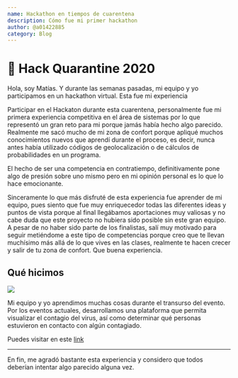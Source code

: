 ```yaml
---
name: Hackathon en tiempos de cuarentena
description: Cómo fue mi primer hackathon
author: @a01422885
category: Blog
---
```


# 🦠 Hack Quarantine 2020

Hola, soy Matías. Y durante las semanas pasadas, mi equipo y yo participamos en un hackathon virtual. Esta fue mi experiencia

Participar en el Hackaton durante esta cuarentena, personalmente fue mi primera experiencia competitiva en el área de sistemas por lo que representó un gran reto para mi porque jamás había hecho algo parecido. Realmente me sacó mucho de mi zona de confort porque apliqué muchos conocimientos nuevos que aprendí durante el proceso, es decir, nunca antes había utilizado códigos de geolocalización o de cálculos de probabilidades en un programa. 

El hecho de ser una competencia en contratiempo, definitivamente pone algo de presión sobre uno mismo pero en mi opinión personal es lo que lo hace emocionante. 

Sinceramente lo que más disfruté de esta experiencia fue aprender de mi equipo, pues siento que fue muy enriquecedor todas las diferentes ideas y puntos de vista porque al final llegábamos aportaciones muy valiosas y no cabe duda que este proyecto no hubiera sido posible sin este gran equipo. A pesar de no haber sido parte de los finalistas, salí muy motivado para seguir metiéndome a este tipo de competencias porque creo que te llevan muchísimo más allá de lo que vives en las clases, realmente te hacen crecer y salir de tu zona de confort. Que buena experiencia.

## Qué hicimos

![](https://ctrl-alt-tec.github.io/CovidApp/icon.png)

Mi equipo y yo aprendimos muchas cosas durante el transurso del evento. Por los eventos actuales, desarrollamos una plataforma que permita visualizar el contagio del virus, así como determinar qué personas estuvieron en contacto con algún contagiado. 

Puedes visitar en este [link](https://ctrl-alt-tec.github.io/CovidApp)

---

En fin, me agradó bastante esta experiencia y considero que todos deberían intentar algo parecido alguna vez. 
